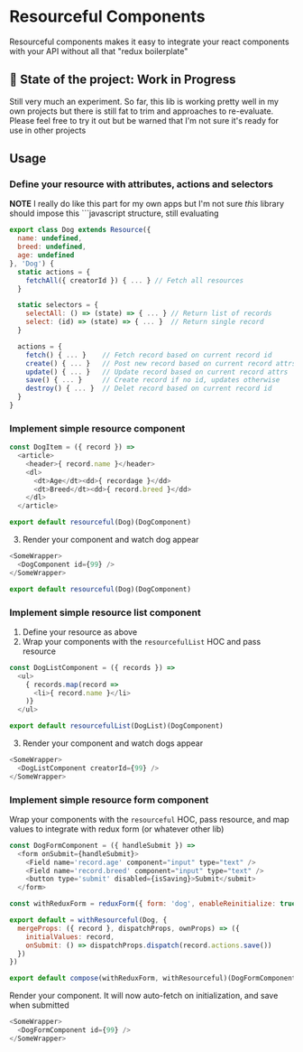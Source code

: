 # Resourceful Components

Resourceful components makes it easy to integrate your react components with your API without all that "redux boilerplate"

## 🚨 State of the project: Work in Progress

Still very much an experiment. So far, this lib is working pretty well in my own projects but there is still fat to trim and approaches
to re-evaluate. Please feel free to try it out but be warned that I'm not sure it's ready for use in other projects

## Usage

### Define your resource with attributes, actions and selectors

**NOTE** I really do like this part for my own apps but I'm not sure _this_ library should impose this	```javascript
structure, still evaluating

```javascript
export class Dog extends Resource({
  name: undefined,
  breed: undefined,
  age: undefined
}, 'Dog') {
  static actions = {
    fetchAll({ creatorId }) { ... } // Fetch all resources
  }

  static selectors = {
    selectAll: () => (state) => { ... } // Return list of records
    select: (id) => (state) => { ... }  // Return single record
  }

  actions = {
    fetch() { ... }    // Fetch record based on current record id
    create() { ... }   // Post new record based on current record attrs
    update() { ... }   // Update record based on current record attrs
    save() { ... }     // Create record if no id, updates otherwise
    destroy() { ... }  // Delet record based on current record id
  }
}
```

### Implement simple resource component

```javascript
const DogItem = ({ record }) =>
  <article>
    <header>{ record.name }</header>
    <dl>
      <dt>Age</dt><dd>{ recordage }</dd>
      <dt>Breed</dt><dd>{ record.breed }</dd>
    </dl>
  </article>

export default resourceful(Dog)(DogComponent)

```

3. Render your component and watch dog appear
```javascript
<SomeWrapper>
  <DogComponent id={99} />
</SomeWrapper>

export default resourceful(Dog)(DogComponent)

```

### Implement simple resource list component

1. Define your resource as above
2. Wrap your components with the `resourcefulList` HOC and pass resource

```javascript
const DogListComponent = ({ records }) =>
  <ul>
    { records.map(record =>
      <li>{ record.name }</li>
    )}
  </ul>

export default resourcefulList(DogList)(DogComponent)

```

3. Render your component and watch dogs appear
```javascript
<SomeWrapper>
  <DogListComponent creatorId={99} />
</SomeWrapper>

```

### Implement simple resource form component

Wrap your components with the `resourceful` HOC, pass resource, and map
values to integrate with redux form (or whatever other lib)

```javascript
const DogFormComponent = ({ handleSubmit }) =>
  <form onSubmit={handleSubmit}>
    <Field name='record.age' component="input" type="text" />
    <Field name='record.breed' component="input" type="text" />
    <button type='submit' disabled={isSaving}>Submit</submit>
  </form>

const withReduxForm = reduxForm({ form: 'dog', enableReinitialize: true })

export default = withResourceful(Dog, {
  mergeProps: ({ record }, dispatchProps, ownProps) => ({
    initialValues: record,
    onSubmit: () => dispatchProps.dispatch(record.actions.save())
  })
})

export default compose(withReduxForm, withResourceful)(DogFormComponent)

```

Render your component. It will now auto-fetch on initialization, and save when submitted

```javascript
<SomeWrapper>
  <DogFormComponent id={99} />
</SomeWrapper>

```

